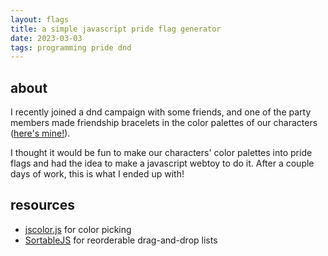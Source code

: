 ```yaml
---
layout: flags
title: a simple javascript pride flag generator
date: 2023-03-03
tags: programming pride dnd
---
```

## about
I recently joined a dnd campaign with some friends, and one of the party members made friendship bracelets in the color palettes of our characters ([here's mine!](/assets/friendshipbracelet.jpeg)). 

I thought it would be fun to make our characters' color palettes into pride flags and had the idea to make a javascript webtoy to do it. After a couple days of work, this is what I ended up with!

## resources
- [jscolor.js](https://jscolor.com/) for color picking
- [SortableJS](https://sortablejs.github.io/Sortable/) for reorderable drag-and-drop lists